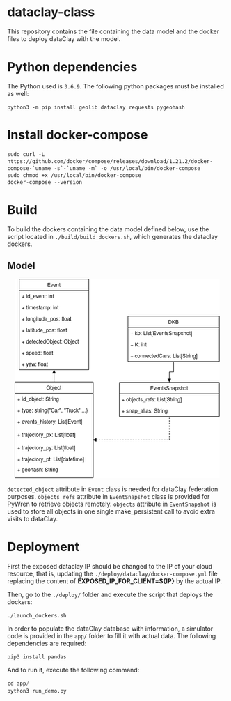 # dataclay-class

This repository contains the file containing the data model and the docker files
to deploy dataClay with the model.

# Python dependencies

The Python used is `3.6.9`. The following python packages must be installed as well:

```
python3 -m pip install geolib dataclay requests pygeohash
```

# Install docker-compose
```
sudo curl -L https://github.com/docker/compose/releases/download/1.21.2/docker-compose-`uname -s`-`uname -m` -o /usr/local/bin/docker-compose
sudo chmod +x /usr/local/bin/docker-compose
docker-compose --version
```

# Build

To build the dockers containing the data model defined below, use the script located in `./build/build_dockers.sh`, which generates the dataclay dockers.

## Model 

<p align="center"><img src="./imgs/class-dataclay-model.png" alt="DataClay Model" title="DataClay Model"/></p>

`detected_object` attribute in `Event` class is needed for dataClay federation purposes. `objects_refs` attribute in `EventSnapshot` class is provided for PyWren to retrieve objects remotely. `objects` attribute in `EventSnapshot` is used to store all objects in one single make\_persistent call to avoid extra visits to dataClay.


# Deployment

First the exposed dataclay IP should be changed to the IP of your cloud resource, that is, updating the `./deploy/dataclay/docker-compose.yml` file replacing the content of **EXPOSED_IP_FOR_CLIENT=${IP}** by the actual IP.

Then, go to the `./deploy/` folder and execute the script that deploys the dockers:
```
./launch_dockers.sh
```

In order to populate the dataClay database with information, a simulator code is provided in the `app/` folder to fill it with actual data. The following dependencies are required:
```bash
pip3 install pandas
```

And to run it, execute the following command:
```python
cd app/
python3 run_demo.py
```

